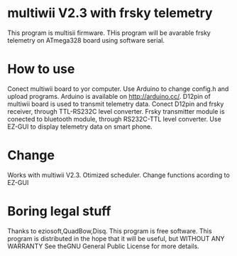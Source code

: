 multiwii V2.3 with frsky telemetry
=====================================
This program is multisii firmware.
THis program will be avarable frsky telemetry on
ATmega328 board using software serial.

How to use
==
Conect multiwii board to yor computer.
Use Arduino to change config.h and upload programs.
Arduino is available on http://arduino.cc/.
D12pin of multiwii board is used to transmit telemetry data.
Conect D12pin and frsky receiver, through TTL-RS232C level converter.
Frsky transmitter module is conected to bluetooth module,
through RS232C-TTL level converter.
Use EZ-GUI to display telemetry data on smart phone.

Change
==
Works with multiwii V2.3.
Otimized scheduler.
Change functions acording to EZ-GUI


Boring legal stuff
==
Thanks to eziosoft,QuadBow,Disq.
This program is free software.
This program is distributed in the hope that it will be useful,
but WITHOUT ANY WARRANTY
See theGNU General Public License for more details.